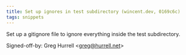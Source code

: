 ```yaml
---
title: Set up ignores in test subdirectory (wincent.dev, 0169c6c)
tags: snippets
---
```


Set up a gitignore file to ignore everything inside the test subdirectory.

Signed-off-by: Greg Hurrell &lt;greg@hurrell.net&gt;
